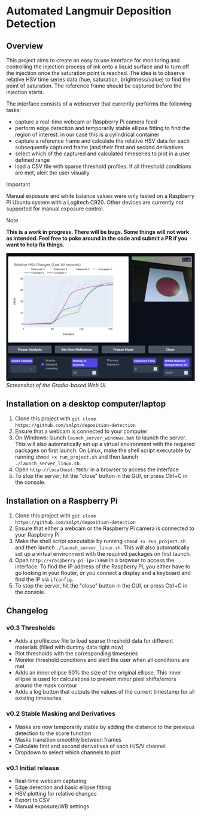 # Automated Langmuir Deposition Detection

## Overview 

This project aims to create an easy to use interface for monitoring and controlling the injection process of ink onto a liquid surface and to turn off the injection once the saturation point is reached. The idea is to observe relative HSV time series data (hue, saturation, brightness/value) to find the point of saturation. The reference frame should be captured before the injection starts.

The interface consists of a webserver that currently performs the following tasks:
- capture a real-time webcam or Raspberry Pi camera feed
- perform edge detection and temporarily stable ellipse fitting to find the region of interest: in our case this is a cylindrical container
- capture a reference frame and calculate the relative HSV data for each subsequently captured frame (and their first and second derivatives
- select which of the captured and calculated timeseries to plot in a user defined range
- load a CSV file with sparse threshold profiles. If all threshold conditions are met, alert the user visually

> [!Important]
> Manual exposure and white balance values were only tested on a Raspberry Pi Ubuntu system with a Logitech C920. Other devices are currently not supported for manual exposure control.

> [!Note]
> **This is a work in progress. There will be bugs. Some things will not work as intended. Feel free to poke around in the code and submit a PR if you want to help fix things.**

![Screenshot of the WebUI](webui_screenshot.jpg)
*Screenshot of the Gradio-based Web UI.*

## Installation on a desktop computer/laptop

1. Clone this project with `git clone https://github.com/smlpt/deposition-detection`
2. Ensure that a webcam is connected to your computer
3. On Windows: launch `launch_server_windows.bat` to launch the server. This will also automatically set up a virtual environment with the required packages on first launch.
On Linux, make the shell script executable by running `chmod +x run_project.sh` and then launch `./launch_server_linux.sh`.
4. Open `http://localhost:7860/` in a browser to access the interface
5. To stop the server, hit the "close" button in the GUI, or press Ctrl+C in the console.

## Installation on a Raspberry Pi

1. Clone this project with `git clone https://github.com/smlpt/deposition-detection`
2. Ensure that either a webcam or the Raspberry Pi camera is connected to your Raspberry Pi
3. Make the shell script executable by running `chmod +x run_project.sh` and then launch `./launch_server_linux.sh`. This will also automatically set up a virtual environment with the required packages on first launch.
4. Open `http://<raspberry-pi-ip>:7860` in a browser to access the interface. To find the IP address of the Raspberry Pi, you either have to go looking in your Router, or you connect a display and a keyboard and find the IP via `ifconfig`.
5. To stop the server, hit the "close" button in the GUI, or press Ctrl+C in the console.

## Changelog

### v0.3 Thresholds
- Adds a profile.csv file to load sparse threshold data for different materials (filled with dummy data right now)
- Plot thresholds with the corresponding timeseries
- Monitor threshold conditions and alert the user when all conditions are met
- Adds an inner ellipse 90% the size of the original ellipse. This inner ellipse is used for calculations to prevent minor pixel shifts/errors around the mask contour
- Adds a log button that outputs the values of the current timestamp for all existing timeseries

### v0.2 Stable Masking and Derivatives
- Masks are now temporarily stable by adding the distance to the previous detection to the score function
- Masks transition smoothly between frames
- Calculate first and second derivatives of each H/S/V channel
- Dropdown to select which channels to plot

### v0.1 Initial release
- Real-time webcam capturing
- Edge detection and basic ellipse fitting
- HSV plotting for relative changes
- Export to CSV
- Manual exposure/WB settings
